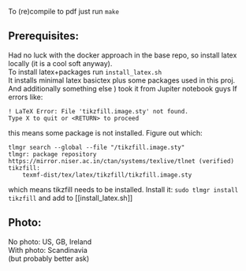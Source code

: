 To (re)compile to pdf just run `make`

Prerequisites:
--------------
Had no luck with the docker approach in the base repo, so install latex locally (it is a cool soft anyway).  
To install latex+packages run `install_latex.sh`  
It installs minimal latex basictex plus some packages used in this proj.  
And additionally something else ) took it from Jupiter notebook guys
If errors like:
```
! LaTeX Error: File 'tikzfill.image.sty' not found.
Type X to quit or <RETURN> to proceed
```
this means some package is not installed.
Figure out which:
```
tlmgr search --global --file "/tikzfill.image.sty"
tlmgr: package repository https://mirror.niser.ac.in/ctan/systems/texlive/tlnet (verified)
tikzfill:
	texmf-dist/tex/latex/tikzfill/tikzfill.image.sty
```

which means tikzfill needs to be installed.
Install it:
`sudo tlmgr install tikzfill`
and add to [[install_latex.sh]]

Photo:
-------------
No photo: US, GB, Ireland  
With photo: Scandinavia  
(but probably better ask)
